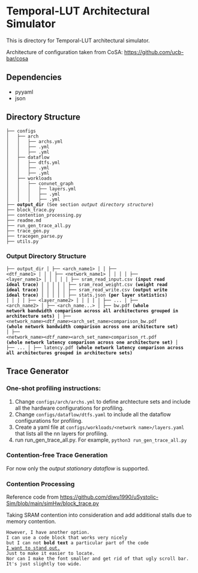 # Temporal-LUT Architectural Simulator

This is directory for Temporal-LUT architectural simulator.

Architecture of configuration taken from CoSA: https://github.com/ucb-bar/cosa

## Dependencies

- pyyaml
- json

## Directory Structure
<pre><code>├── configs
│   ├── arch
│   │   ├── archs.yml
│   │   ├── <arch_name1>.yml
│   │   ├── <arch_name2>.yml
│   ├── dataflow
│   │   ├── dtfs.yml
│   │   ├── <dtf_name1>.yml
│   │   ├── <dtf_name2>.yml
│   ├── workloads
│   │   ├── convnet_graph
│   │   │   ├── layers.yml
│   │   │   ├── <layer_name1>.yml
│   │   │   ├── <layer_name2>.yml
├── <b>output_dir</b> (See section <i>output directory structure</i>)
├── block_trace.py
├── contention_processing.py
├── readme.md
├── run_gen_trace_all.py
├── trace_gen.py
├── tracegen_parse.py
├── utils.py</code></pre>

### Output Directory Structure
<code><pre>├── output_dir
│   ├── <arch_name1>
│   │   ├── <dtf_name1>
│   │   │   ├── <network_name1>
│   │   │   │   ├── <layer_name1>
│   │   │   │   │   ├── sram_read_input.csv <b>(input read ideal trace)</b>
│   │   │   │   │   ├── sram_read_weight.csv <b>(weight read ideal trace)</b>
│   │   │   │   │   ├── sram_read_write.csv <b>(output write ideal trace)</b>
│   │   │   │   │   ├── stats.json <b>(per layer statistics)</b>
│   │   │   │   ├── <layer_name2>
│   │   │   │   │   ├── ...
│   ├── <arch_name2>
│   ├── <arch_name...>
│   ├── bw.pdf <b>(whole network bandwidth comparison across all architectures grouped in architecture sets)</b>
│   ├── <network_name>_<dtf_name>_<arch_set_name>comparison_bw.pdf <b>(whole network bandwidth comparison across one architecture set)</b>
│   ├── <network_name>_<dtf_name>_<arch_set_name>comparison_rt.pdf <b>(whole network latency comparison across one architecture set)</b>
│   ├── ...
│   ├── latency.pdf <b>(whole network latency comparison across all architectures grouped in architecture sets)</b></code></pre>
## Trace Generator

### One-shot profiling instructions:

1. Change `configs/arch/archs.yml` to define archtecture sets and include all the hardware configurations for profiling.
2. Change `configs/dataflow/dtfs.yaml` to include all the dataflow configurations for profiling.
3. Create a yaml file at `configs/workloads/<network name>/layers.yaml `that lists all the nn layers for profiling.
4. run run_gen_trace_all.py. For example, `python3 run_gen_trace_all.py`

### Contention-free Trace Generation

For now only the *output stationary dataflow* is supported.

### Contention Processing

Reference code from https://github.com/diwu1990/uSystolic-Sim/blob/main/simHw/block_trace.py

Taking SRAM contention into consideration and add additional stalls due to memory contention.

<pre><code>However, I have another option.
I can use a code block that works very nicely 
but I can not <b>bold text</b> a particular part of the code
<a href="https://meta.stackexchange.com/q/243709">I want to stand out.</a>
Just to make it easier to locate.
Nor can I make the font smaller and get rid of that ugly scroll bar. It's just slightly too wide.</code></pre>